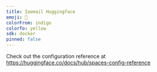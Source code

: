 ```yaml
---
title: Iaemail Huggingface
emoji: 🏢
colorFrom: indigo
colorTo: yellow
sdk: docker
pinned: false
---
```


Check out the configuration reference at https://huggingface.co/docs/hub/spaces-config-reference
